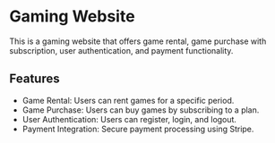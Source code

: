 # Gaming Website

This is a gaming website that offers game rental, game purchase with subscription, user authentication, and payment functionality.

## Features

- Game Rental: Users can rent games for a specific period.
- Game Purchase: Users can buy games by subscribing to a plan.
- User Authentication: Users can register, login, and logout.
- Payment Integration: Secure payment processing using Stripe.
